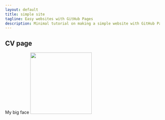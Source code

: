 ```yaml
---
layout: default
title: simple site
tagline: Easy websites with GitHub Pages
description: Minimal tutorial on making a simple website with GitHub Pages
---
```


## CV page

My big face
<img src="Assets/icon.png" width="200">